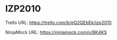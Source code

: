 # IZP2010

Trello URL: https://trello.com/b/eQ2QEbEk/izp2010

NinjaMock URL: https://ninjamock.com/s/BK4KS
